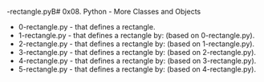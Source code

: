 -rectangle.pyB# 0x08. Python - More Classes and Objects

- 0-rectangle.py - that defines a rectangle.
- 1-rectangle.py - that defines a rectangle by: (based on 0-rectangle.py).
- 2-rectangle.py - that defines a rectangle by: (based on 1-rectangle.py).
- 3-rectangle.py - that defines a rectangle by: (based on 2-rectangle.py).
- 4-rectangle.py - that defines a rectangle by: (based on 3-rectangle.py).
- 5-rectangle.py - that defines a rectangle by: (based on 4-rectangle.py).
